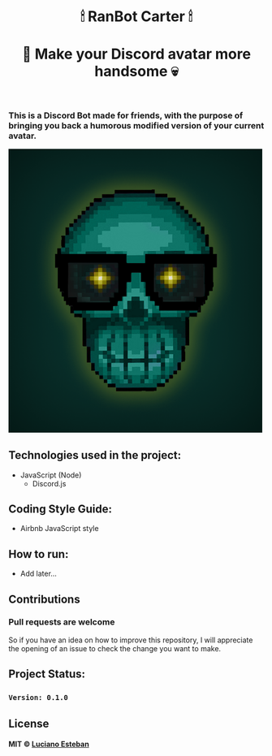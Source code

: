 <h1 align="center">
  🕯 RanBot Carter 🕯
</h1>

<h1 align="center">🎩 Make your Discord avatar more handsome 💀</h1>

<br>

### This is a Discord Bot made for friends, with the purpose of bringing you back a humorous modified version of your current avatar.

<img src="public/src/ranbotcarter-logo.png" alt="RanBot-Carter sample img" width="500"/>

## Technologies used in the project:
- JavaScript (Node)
    - Discord.js

## Coding Style Guide:
- Airbnb JavaScript style

## How to run:
- Add later...

## Contributions
<h3>Pull requests are welcome</h3>

So if you have an idea on how to improve this repository, I will appreciate
the opening of an issue to check the change you want to make.

<!-- ## Credits -->


## Project Status:

### `Version: 0.1.0`

## License
#### MIT © [Luciano Esteban](https://github.com/LucioFex)
